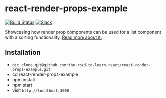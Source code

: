 # react-render-props-example

[![Build Status](https://travis-ci.org/the-road-to-learn-react/react-render-props-example.svg?branch=master)](https://travis-ci.org/the-road-to-learn-react/react-render-props-example) [![Slack](https://slack-the-road-to-learn-react.wieruch.com/badge.svg)](https://slack-the-road-to-learn-react.wieruch.com/)

Showcasing how render prop components can be used for a list component with a sorting functionality. [Read more about it.](https://www.robinwieruch.de/react-render-props-pattern/)

## Installation

* `git clone git@github.com:the-road-to-learn-react/react-render-props-example.git`
* cd react-render-props-example
* npm install
* npm start
* visit `http://localhost:3000`
